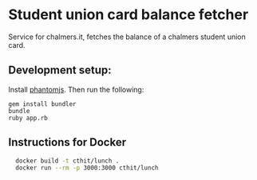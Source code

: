 # Student union card balance fetcher
Service for chalmers.it, fetches the balance of a chalmers student union card.

## Development setup:
Install [phantomjs](http://phantomjs.org/). Then run the following:

```
gem install bundler
bundle
ruby app.rb
```


## Instructions for Docker

```bash
  docker build -t cthit/lunch .
  docker run --rm -p 3000:3000 cthit/lunch
```